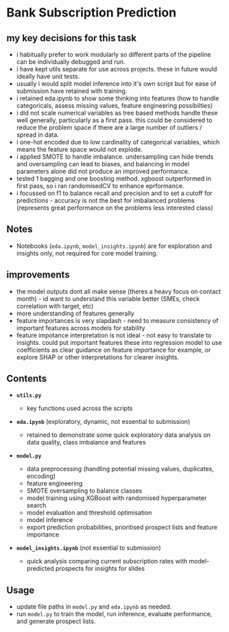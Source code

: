 # Bank Subscription Prediction

##  my key decisions for this task
- i habitually prefer to work modularly so different parts of the pipeline can be individually debugged and run. 
- i have kept utils separate for use across projects. these in future would ideally have unit tests.
- usually i would split model inference into it's own script but for ease of submission have retained with training.
- i retained eda.ipynb to show some thinking into features (how to handle categoricals, assess missing values, feature engineering possibilties)
- i did not scale numerical variables as tree based methods handle these well generally, particularly as a first pass. this could be considered to reduce the problem space if there are a large number of outliers / spread in data.
- i one-hot encoded due to low cardinality of categorical variables, which means the feature space would not explode.
- i applied SMOTE to handle imbalance. undersampling can hide trends and oversampling can lead to biases, and balancing in model parameters alone did not produce an improved performance.
- tested 1 bagging and one boosting method. xgboost outperformed in first pass, so i ran randomisedCV to enhance eprformance. 
- i focussed on f1 to balance recall and precision and to set a cutoff for predictions - accuracy is not the best for imbalanced problems (represents great performance on the problems less interested class)

## Notes  
- Notebooks (`eda.ipynb`, `model_insights.ipynb`) are for exploration and insights only, not required for core model training.  

## improvements
- the model outputs dont all make sense (theres a heavy focus on contact month) - id want to understand this variable better (SMEs, check correlation with target, etc)
- more understanding of features generally
- feature importances is very slapdash - need to measure consistency of important features across models for stability
- feature impotance interpretation is not ideal - not easy to translate to insights. could put important features these into regression model to use coefficients as clear guidance on feature importance for example, or explore SHAP or other interpretations for clearer insights.



## Contents  
- **`utils.py`**  
  - key functions used across the scripts

- **`eda.ipynb`** (exploratory, dynamic, not essential to submission) 
  - retained to demonstrate some quick exploratory data analysis on data quality, class imbalance and features

- **`model.py`**  
  - data preprocessing (handling potential missing values, duplicates, encoding)  
  - feature engineering
  - SMOTE oversampling to balance classes  
  - model training using XGBoost with randomised hyperparameter search  
  - model evaluation and threshold optimisation  
  - model inference 
  - export prediction probabilities, prioritised prospect lists and feature importance

- **`model_insights.ipynb`** (not essential to submission)
  - quick analysis comparing current subscription rates with model-predicted prospects for insights for slides

## Usage  
- update file paths in `model.py` and `eda.ipynb` as needed.  
- run `model.py` to train the model, run inference, evaluate performance, and generate prospect lists.  

